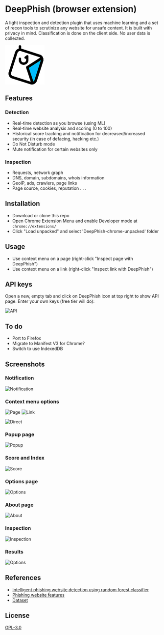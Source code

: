 
# DeepPhish (browser extension)

A light inspection and detection plugin that uses machine learning and a set of recon tools to scrutinize any website for unsafe content. It is built with privacy in mind. Classification is done on the client side. No user data is collected.

![DeepPhish](images/detective.png)

## Features

### Detection

- Real-time detection as you browse (using ML)
- Real-time website analysis and scoring (0 to 100)
- Historical score tracking and notification for decreased/increased security (in case of defacing, hacking etc.)
- Do Not Disturb mode
- Mute notification for certain websites only

### Inspection

- Requests, network graph
- DNS, domain, subdomains, whois information
- GeoIP, ads, crawlers, page links
- Page source, cookies, reputation . . .

## Installation

- Download or clone this repo
- Open Chrome Extension Menu and enable Developer mode at
  ```chrome://extensions/```
- Click "Load unpacked" and select 'DeepPhish-chrome-unpacked' folder

## Usage

- Use context menu on a page (right-click "Inspect page with DeepPhish")
- Use context menu on a link (right-click "Inspect link with DeepPhish")

## API keys 

Open a new, empty tab and click on DeepPhish icon at top right to show API page.
Enter your own keys (free tier will do):

![API](images/apikeys.png)


## To do

- Port to Firefox
- Migrate to Manifest V3 for Chrome?
- Switch to use IndexedDB 

## Screenshots

### Notification
![Notification](images/notif.png)

### Context menu options

![Page](images/inspect-page.png)
![Link](images/inspect-link.png)


![Direct](images/direct-search.png)

### Popup page

![Popup](images/popup.png)

### Score and Index

![Score](images/score-red-up.png)

### Options page

![Options](images/options.png)


### About page
![About](images/about.png)


### Inspection

![Inspection](images/inspection.png)

### Results

![Options](images/results.png)

## References

- [Intelligent phishing website detection using random forest classifier](https://ieeexplore.ieee.org/abstract/document/8252051/)
- [Phishing website features](PhishingWebsitesFeatures.docx)
- [Dataset](https://archive.ics.uci.edu/ml/datasets/phishing+websites)


## License

[GPL-3.0](LICENSE)

